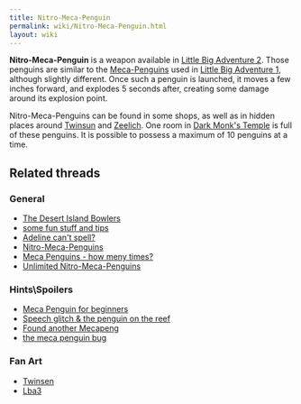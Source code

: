 ```yaml
---
title: Nitro-Meca-Penguin
permalink: wiki/Nitro-Meca-Penguin.html
layout: wiki
---
```


**Nitro-Meca-Penguin** is a weapon available in [Little Big Adventure
2](Little_Big_Adventure_2 "wikilink"). Those penguins are similar to the
[Meca-Penguins](Meca-Penguins "wikilink") used in [Little Big Adventure
1](Little_Big_Adventure_1 "wikilink"), although slightly different. Once
such a penguin is launched, it moves a few inches forward, and explodes
5 seconds after, creating some damage around its explosion point.

Nitro-Meca-Penguins can be found in some shops, as well as in hidden
places around [Twinsun](Twinsun "wikilink") and
[Zeelich](Zeelich "wikilink"). One room in [Dark Monk's
Temple](Dark_Monk's_Temple "wikilink") is full of these penguins. It is
possible to possess a maximum of 10 penguins at a time.

## Related threads

### General

- [The Desert Island
  Bowlers](https://forum.magicball.net/showthread.php?t=11096)
- [some fun stuff and
  tips](https://forum.magicball.net/showthread.php?t=11024)
- [Adeline can't
  spell?](https://forum.magicball.net/showthread.php?t=7141)
- [Nitro-Meca-Penguins](https://forum.magicball.net/showthread.php?t=6347)
- [Meca Penguins - how meny
  times?](https://forum.magicball.net/showthread.php?t=4358)
- [Unlimited
  Nitro-Meca-Penguins](https://forum.magicball.net/showthread.php?t=2549)

### Hints\Spoilers

- [Meca Penguin for
  beginners](https://forum.magicball.net/showthread.php?t=8574)
- [Speech glitch & the penguin on the
  reef](https://forum.magicball.net/showthread.php?t=7228)
- [Found another
  Mecapeng](https://forum.magicball.net/showthread.php?t=660)
- [the meca penguin
  bug](https://forum.magicball.net/showthread.php?t=12734)

### Fan Art

- [Twinsen](https://forum.magicball.net/showthread.php?t=11287)
- [Lba3](http://forum.magicball.net/showthread.php?p=112171#post112171)
